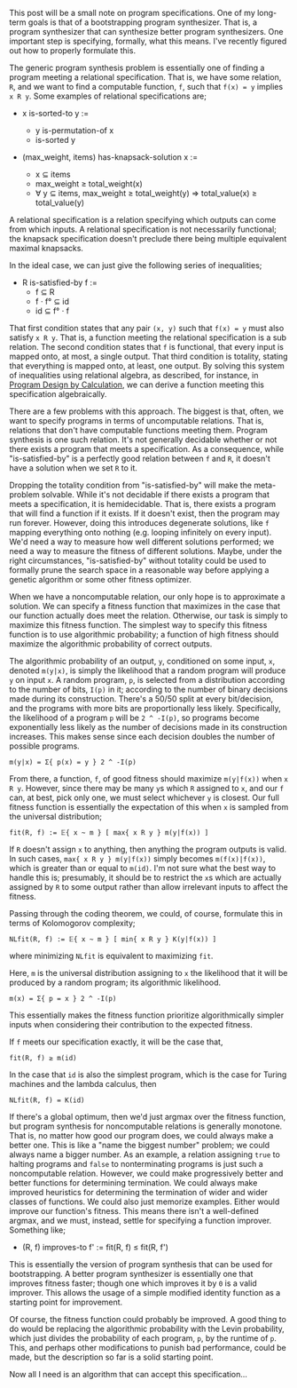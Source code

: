 This post will be a small note on program specifications. One of my long-term goals is that of a bootstrapping program synthesizer. That is, a program synthesizer that can synthesize better program synthesizers. One important step is specifying, formally, what this means. I've recently figured out how to properly formulate this.

The generic program synthesis problem is essentially one of finding a program meeting a relational specification. That is, we have some relation, `R`, and we want to find a computable function, `f`, such that `f(x) = y` implies `x R y`. Some examples of relational specifications are;

* x is-sorted-to y :=
  * y is-permutation-of x
  * is-sorted y

* (max_weight, items) has-knapsack-solution x :=
  * x ⊆ items
  * max_weight ≥ total_weight(x)
  * ∀ y ⊆ items, max_weight ≥ total_weight(y) ⇒ total_value(x) ≥ total_value(y)

A relational specification is a relation specifying which outputs can come from which inputs. A relational specification is not necessarily functional; the knapsack specification doesn't preclude there being multiple equivalent maximal knapsacks.

In the ideal case, we can just give the following series of inequalities;

* R is-satisfied-by f :=
  * f ⊆ R
  * f · f° ⊆ id
  * id ⊆ f° · f

That first condition states that any pair `(x, y)` such that `f(x) = y` must also satisfy `x R y`. That is, a function meeting the relational specification is a sub relation. The second condition states that `f` is functional, that every input is mapped onto, at most, a single output. That third condition is totality, stating that everything is mapped onto, at least, one output. By solving this system of inequalities using relational algebra, as described, for instance, in [Program Design by Calculation](http://www4.di.uminho.pt/~jno/ps/pdbc.pdf), we can derive a function meeting this specification algebraically.

There are a few problems with this approach. The biggest is that, often, we want to specify programs in terms of uncomputable relations. That is, relations that don't have computable functions meeting them. Program synthesis is one such relation. It's not generally decidable whether or not there exists a program that meets a specification. As a consequence, while "is-satisfied-by" is a perfectly good relation between `f` and `R`, it doesn't have a solution when we set `R` to it.

Dropping the totality condition from "is-satisfied-by" will make the meta-problem solvable. While it's not decidable if there exists a program that meets a specification, it is hemidecidable. That is, there exists a program that will find a function if it exists. If it doesn't exist, then the program may run forever. However, doing this introduces degenerate solutions, like `f` mapping everything onto nothing (e.g. looping infinitely on every input). We'd need a way to measure how well different solutions performed; we need a way to measure the fitness of different solutions. Maybe, under the right circumstances, "is-satisfied-by" without totality could be used to formally prune the search space in a reasonable way before applying a genetic algorithm or some other fitness optimizer.

When we have a noncomputable relation, our only hope is to approximate a solution. We can specify a fitness function that maximizes in the case that our function actually does meet the relation. Otherwise, our task is simply to maximize this fitness function. The simplest way to specify this fitness function is to use algorithmic probability; a function of high fitness should maximize the algorithmic probability of correct outputs.

The algorithmic probability of an output, `y`, conditioned on some input, `x`, denoted `m(y|x)`, is simply the likelihood that a random program will produce `y` on input `x`. A random program, `p`, is selected from a distribution according to the number of bits, `I(p)` in it; according to the number of binary decisions made during its construction. There's a 50/50 split at every bit/decision, and the programs with more bits are proportionally less likely. Specifically, the likelihood of a program `p` will be `2 ^ -I(p)`, so programs become exponentially less likely as the number of decisions made in its construction increases. This makes sense since each decision doubles the number of possible programs.

```
m(y|x) = Σ{ p(x) = y } 2 ^ -I(p)
```

From there, a function, `f`, of good fitness should maximize `m(y|f(x))` when `x R y`. However, since there may be many `y`s which `R` assigned to `x`, and our `f` can, at best, pick only one, we must select whichever `y` is closest. Our full fitness function is essentially the expectation of this when `x` is sampled from the universal distribution;

```
fit(R, f) := 𝔼{ x ~ m } [ max{ x R y } m(y|f(x)) ]
```

If `R` doesn't assign `x` to anything, then anything the program outputs is valid. In such cases, `max{ x R y } m(y|f(x))` simply becomes `m(f(x)|f(x))`, which is greater than or equal to `m(id)`. I'm not sure what the best way to handle this is; presumably, it should be to restrict the `x`s which are actually assigned by `R` to some output rather than allow irrelevant inputs to affect the fitness.

Passing through the coding theorem, we could, of course, formulate this in terms of Kolomogorov complexity;

```
NLfit(R, f) := 𝔼{ x ~ m } [ min{ x R y } K(y|f(x)) ]
```

where minimizing `NLfit` is equivalent to maximizing `fit`.

Here, `m` is the universal distribution assigning to `x` the likelihood that it will be produced by a random program; its algorithmic likelihood.

```
m(x) = Σ{ p = x } 2 ^ -I(p)
```

This essentially makes the fitness function prioritize algorithmically simpler inputs when considering their contribution to the expected fitness.

If `f` meets our specification exactly, it will be the case that,

```
fit(R, f) ≥ m(id)
```

In the case that `id` is also the simplest program, which is the case for Turing machines and the lambda calculus, then

```
NLfit(R, f) = K(id)
```

If there's a global optimum, then we'd just argmax over the fitness function, but program synthesis for noncomputable relations is generally monotone. That is, no matter how good our program does, we could always make a better one. This is like a "name the biggest number" problem; we could always name a bigger number. As an example, a relation assigning `true` to halting programs and `false` to nonterminating programs is just such a noncomputable relation. However, we could make progressively better and better functions for determining termination. We could always make improved heuristics for determining the termination of wider and wider classes of functions. We could also just memorize examples. Either would improve our function's fitness. This means there isn't a well-defined argmax, and we must, instead, settle for specifying a function improver. Something like;

* (R, f) improves-to f' := fit(R, f) ≤ fit(R, f')

This is essentially the version of program synthesis that can be used for bootstrapping. A better program synthesizer is essentially one that improves fitness faster; though one which improves it by `0` is a valid improver. This allows the usage of a simple modified identity function as a starting point for improvement.

Of course, the fitness function could probably be improved. A good thing to do would be replacing the algorithmic probability with the Levin probability, which just divides the probability of each program, `p`, by the runtime of `p`. This, and perhaps other modifications to punish bad performance, could be made, but the description so far is a solid starting point.

Now all I need is an algorithm that can accept this specification...

